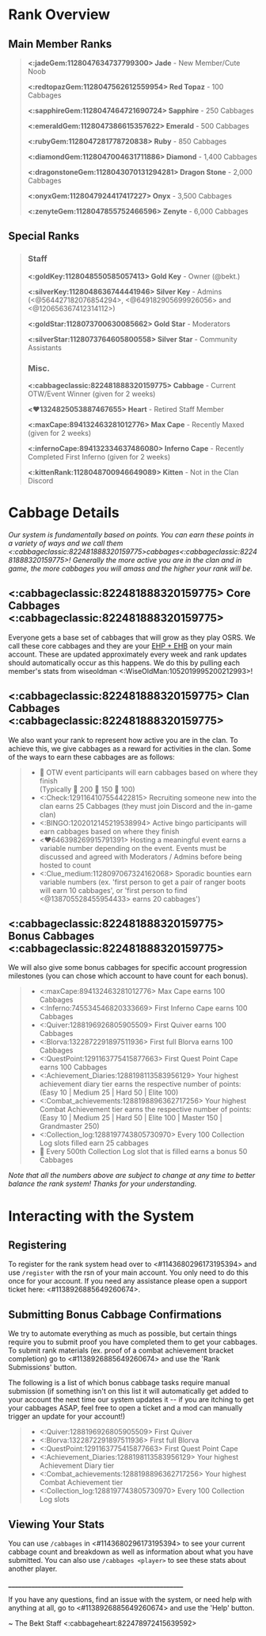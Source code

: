 # Rank Overview

## Main Member Ranks
> **<:jadeGem:1128047634737799300> Jade** - New Member/Cute Noob
> 
> **<:redtopazGem:1128047562612559954> Red Topaz** - 100 Cabbages
> 
> **<:sapphireGem:1128047464721690724> Sapphire** - 250 Cabbages
> 
> **<:emeraldGem:1128047386615357622> Emerald** - 500 Cabbages
> 
> **<:rubyGem:1128047281778720838> Ruby** - 850 Cabbages
> 
> **<:diamondGem:1128047004631711886> Diamond** - 1,400 Cabbages
> 
> **<:dragonstoneGem:1128043070131294281> Dragon Stone** - 2,000 Cabbages
> 
> **<:onyxGem:1128047924417417227> Onyx** - 3,500 Cabbages
> 
> **<:zenyteGem:1128047855752466596> Zenyte** - 6,000 Cabbages


## Special Ranks
> ### Staff
> **<:goldKey:1128048550585057413> Gold Key** - Owner (@bekt.)
> 
> **<:silverKey:1128048636744441946> Silver Key** - Admins (<@564427182076854294>, <@649182905699926056> and <@120656367412314112>)
> 
> **<:goldStar:1128073700630085662> Gold Star** - Moderators
> 
> **<:silverStar:1128073764605800558> Silver Star** - Community Assistants
> 
> ### Misc.
> **<:cabbageclassic:822481888320159775> Cabbage** - Current OTW/Event Winner (given for 2 weeks)
> 
> **<:heart:1324825053887467655> Heart** - Retired Staff Member
> 
> **<:maxCape:894132463281012776> Max Cape** - Recently Maxed (given for 2 weeks)
> 
> **<:infernoCape:894132334637486080> Inferno Cape** - Recently Completed First Inferno (given for 2 weeks)
> 
> **<:kittenRank:1128048700946649089> Kitten** - Not in the Clan Discord
# Cabbage Details

*Our system is fundamentally based on points. You can earn these points in a variety of ways and we call them <:cabbageclassic:822481888320159775>cabbages<:cabbageclassic:822481888320159775>! Generally the more active you are in the clan and in game, the more cabbages you will amass and the higher your rank will be.*

## <:cabbageclassic:822481888320159775> Core Cabbages <:cabbageclassic:822481888320159775>

Everyone gets a base set of cabbages that will grow as they play OSRS. We call these core cabbages and they are your [EHP + EHB](<https://oldschool.runescape.wiki/w/Slang_dictionary/E>) on your main account. These are updated approximately every week and rank updates should automatically occur as this happens. We do this by pulling each member's stats from wiseoldman <:WiseOldMan:1052019995200212993>!

## <:cabbageclassic:822481888320159775> Clan Cabbages <:cabbageclassic:822481888320159775>

We also want your rank to represent how active you are in the clan. To achieve this, we give cabbages as a reward for activities in the clan. Some of the ways to earn these cabbages are as follows:

> - 🥇 OTW event participants will earn cabbages based on where they finish  
>     (Typically 🥇 200 🥈 150 🥉 100)
> - <:Check:1291164107554422815> Recruiting someone new into the clan earns 25 Cabbages (they must join Discord and the in-game clan)
> - <:BINGO:1202012145219538994> Active bingo participants will earn cabbages based on where they finish
> - <:heart:646398269915791391>  Hosting a meaningful event earns a variable number depending on the event. Events must be discussed and agreed with Moderators / Admins before being hosted to count
> - <:Clue_medium:1128097067324162068> Sporadic bounties earn variable numbers (ex. 'first person to get a pair of ranger boots will earn 10 cabbages', or 'first person to find <@138705528455954433> earns 20 cabbages')

## <:cabbageclassic:822481888320159775> Bonus Cabbages <:cabbageclassic:822481888320159775>

We will also give some bonus cabbages for specific account progression milestones (you can chose which account to have count for each bonus).

> - <:maxCape:894132463281012776> Max Cape earns 100 Cabbages
> - <:Inferno:745534546820333669> First Inferno Cape earns 100 Cabbages
> - <:Quiver:1288196926805905509> First Quiver earns 100 Cabbages
> - <:Blorva:1322872291897511936> First full Blorva earns 100 Cabbages
> - <:QuestPoint:1291163775415877663> First Quest Point Cape earns 100 Cabbages
> - <:Achievement_Diaries:1288198113583956129> Your highest achievement diary tier earns the respective number of points:  
>     (Easy 10 | Medium 25 | Hard 50 | Elite 100)
> - <:Combat_achievements:1288198896362717256> Your highest Combat Achievement tier earns the respective number of points:  
>     (Easy 10 | Medium 25 | Hard 50 | Elite 100 | Master 150 | Grandmaster 250)
> - <:Collection_log:1288197743805730970> Every 100 Collection Log slots filled earn 25 cabbages
> - 🎉 Every 500th Collection Log slot that is filled earns a bonus 50 Cabbages

*Note that all the numbers above are subject to change at any time to better balance the rank system! Thanks for your understanding.*

# Interacting with the System

## Registering

To register for the rank system head over to <#1143680296173195394> and use `/register` with the rsn of your main account. You only need to do this once for your account. If you need any assistance please open a support ticket here: <#1138926885649260674>.

## Submitting Bonus Cabbage Confirmations

We try to automate everything as much as possible, but certain things require you to submit proof you have completed them to get your cabbages. To submit rank materials (ex. proof of a combat achievement bracket completion) go to <#1138926885649260674> and use the 'Rank Submissions' button.

The following is a list of which bonus cabbage tasks require manual submission (if something isn't on this list it will automatically get added to your account the next time our system updates it -- if you are itching to get your cabbages ASAP, feel free to open a ticket and a mod can manually trigger an update for your account!)

> - <:Quiver:1288196926805905509> First Quiver
> - <:Blorva:1322872291897511936> First full Blorva
> - <:QuestPoint:1291163775415877663> First Quest Point Cape
> - <:Achievement_Diaries:1288198113583956129> Your highest Achievement Diary tier
> - <:Combat_achievements:1288198896362717256> Your highest Combat Achievement tier
> - <:Collection_log:1288197743805730970> Every 100 Collection Log slots

## Viewing Your Stats

You can use `/cabbages` in <#1143680296173195394> to see your current cabbage count and breakdown as well as information about what you have submitted. You can also use `/cabbages <player>` to see these stats about another player.

__\_\_\_\_\_\_\_\_\_\_\_\_\_\_\_\_\_\_\_\_\_\_\_\_\_\_\_\_\_\_\_\_\_\_\_\_\_\_\_\_\_\_\_\_\_\_\_\_\_\_\_\_\___

If you have any questions, find an issue with the system, or need help with anything at all, go to <#1138926885649260674> and use the 'Help' button.

~ The Bekt Staff <:cabbageheart:822478972415639592>